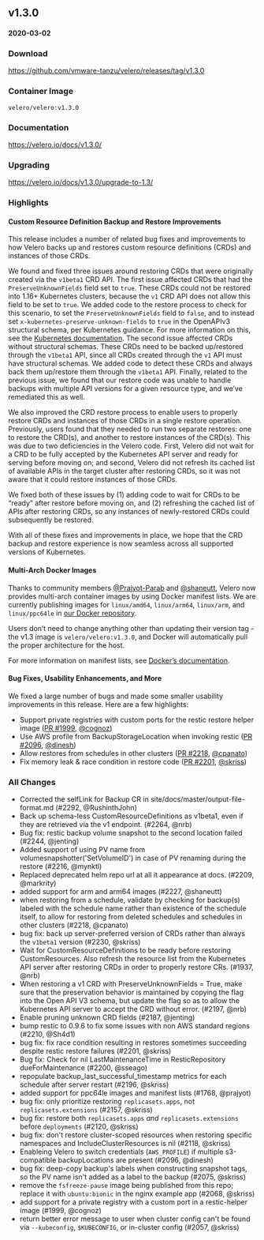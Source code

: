 ## v1.3.0
#### 2020-03-02

### Download
https://github.com/vmware-tanzu/velero/releases/tag/v1.3.0

### Container Image
`velero/velero:v1.3.0`

### Documentation
https://velero.io/docs/v1.3.0/

### Upgrading
https://velero.io/docs/v1.3.0/upgrade-to-1.3/

### Highlights

#### Custom Resource Definition Backup and Restore Improvements

This release includes a number of related bug fixes and improvements to how Velero backs up and restores custom resource definitions (CRDs) and instances of those CRDs.

We found and fixed three issues around restoring CRDs that were originally created via the `v1beta1` CRD API.  The first issue affected CRDs that  had the `PreserveUnknownFields` field set to `true`.  These CRDs could not be restored into 1.16+ Kubernetes clusters, because the `v1` CRD API does not allow this field to be set to `true`. We added code to the restore process to check for this scenario, to set the `PreserveUnknownFields` field to `false`, and to instead set `x-kubernetes-preserve-unknown-fields` to `true` in the OpenAPIv3 structural schema, per Kubernetes guidance. For more information on this, see the [Kubernetes documentation](https://kubernetes.io/docs/tasks/access-kubernetes-api/custom-resources/custom-resource-definitions/#pruning-versus-preserving-unknown-fields). The second issue affected CRDs without structural schemas. These CRDs need to be backed up/restored through the `v1beta1` API, since all CRDs created through the `v1` API must have structural schemas. We added code to detect these CRDs and always back them up/restore them through the `v1beta1` API. Finally, related to the previous issue, we found that our restore code was unable to handle backups with multiple API versions for a given resource type, and we’ve remediated this as well.

We also improved the CRD restore process to enable users to properly restore CRDs and instances of those CRDs in a single restore operation. Previously, users found that they needed to run two separate restores: one to restore the CRD(s), and another to restore instances of the CRD(s).  This was due to two deficiencies in the Velero code. First, Velero did not wait for a CRD to be fully accepted by the Kubernetes API server and ready for serving before moving on; and second, Velero did not refresh its cached list of available APIs in the target cluster after restoring CRDs, so it was not aware that it could restore instances of those CRDs.

We fixed both of these issues by (1) adding code to wait for CRDs to be “ready” after restore before moving on, and (2) refreshing the cached list of APIs after restoring CRDs, so any instances of newly-restored CRDs could subsequently be restored.

With all of these fixes and improvements in place, we hope that the CRD backup and restore experience is now seamless across all supported versions of Kubernetes.


#### Multi-Arch Docker Images

Thanks to community members [@Prajyot-Parab](https://github.com/Prajyot-Parab) and [@shaneutt](https://github.com/shaneutt), Velero now provides multi-arch container images by using Docker manifest lists.  We are currently publishing images for `linux/amd64`, `linux/arm64`, `linux/arm`, and `linux/ppc64le` in [our Docker repository](https://hub.docker.com/r/velero/velero/tags?page=1&name=v1.3&ordering=last_updated).

Users don’t need to change anything other than updating their version tag - the v1.3 image is `velero/velero:v1.3.0`, and Docker will automatically pull the proper architecture for the host.

For more information on manifest lists, see [Docker’s documentation](https://docs.docker.com/registry/spec/manifest-v2-2/). 


#### Bug Fixes, Usability Enhancements, and More

We fixed a large number of bugs and made some smaller usability improvements in this release. Here are a few highlights:

- Support private registries with custom ports for the restic restore helper image ([PR #1999](https://github.com/vmware-tanzu/velero/pull/1999), [@cognoz](https://github.com/cognoz))
- Use AWS profile from BackupStorageLocation when invoking restic ([PR #2096](https://github.com/vmware-tanzu/velero/pull/2096), [@dinesh](https://github.com/dinesh))
- Allow restores from schedules in other clusters ([PR #2218](https://github.com/vmware-tanzu/velero/pull/2218), [@cpanato](https://github.com/cpanato))
- Fix memory leak & race condition in restore code ([PR #2201](https://github.com/vmware-tanzu/velero/pull/2201), [@skriss](https://github.com/skriss))


### All Changes
  * Corrected the selfLink for Backup CR in site/docs/master/output-file-format.md (#2292, @RushinthJohn)
  * Back up schema-less CustomResourceDefinitions as v1beta1, even if they are retrieved via the v1 endpoint. (#2264, @nrb)
  * Bug fix: restic backup volume snapshot to the second location failed (#2244, @jenting)
  * Added support of using PV name from volumesnapshotter('SetVolumeID') in case of PV renaming during the restore (#2216, @mynktl)
  * Replaced deprecated helm repo url at all it appearance at docs. (#2209, @markrity)
  * added support for arm and arm64 images (#2227, @shaneutt)
  * when restoring from a schedule, validate by checking for backup(s) labeled with the schedule name rather than existence of the schedule itself, to allow for restoring from deleted schedules and schedules in other clusters (#2218, @cpanato)
  * bug fix: back up server-preferred version of CRDs rather than always the `v1beta1` version (#2230, @skriss)
  * Wait for CustomResourceDefinitions to be ready before restoring CustomResources. Also refresh the resource list from the Kubernetes API server after restoring CRDs in order to properly restore CRs. (#1937, @nrb)
  * When restoring a v1 CRD with PreserveUnknownFields = True, make sure that the preservation behavior is maintained by copying the flag into the Open API V3 schema, but update the flag so as to allow the Kubernetes API server to accept the CRD without error. (#2197, @nrb)
  * Enable pruning unknown CRD fields (#2187, @jenting)
  * bump restic to 0.9.6 to fix some issues with non AWS standard regions (#2210, @Sh4d1)
  * bug fix: fix race condition resulting in restores sometimes succeeding despite restic restore failures (#2201, @skriss)
  * Bug fix: Check for nil LastMaintenanceTime in ResticRepository dueForMaintenance (#2200, @sseago)
  * repopulate backup_last_successful_timestamp metrics for each schedule after server restart (#2196, @skriss)
  * added support for ppc64le images and manifest lists (#1768, @prajyot)
  * bug fix: only prioritize restoring `replicasets.apps`, not `replicasets.extensions` (#2157, @skriss)
  * bug fix: restore both `replicasets.apps` *and* `replicasets.extensions` before `deployments` (#2120, @skriss)
  * bug fix: don't restore cluster-scoped resources when restoring specific namespaces and IncludeClusterResources is nil (#2118, @skriss)
  * Enableing Velero to switch credentials (`AWS_PROFILE`) if multiple s3-compatible backupLocations are present (#2096, @dinesh)
  * bug fix: deep-copy backup's labels when constructing snapshot tags, so the PV name isn't added as a label to the backup (#2075, @skriss)
  * remove the `fsfreeze-pause` image being published from this repo; replace it with `ubuntu:bionic` in the nginx example app (#2068, @skriss)
  * add support for a private registry with a custom port in a restic-helper image (#1999, @cognoz)
  * return better error message to user when cluster config can't be found via `--kubeconfig`, `$KUBECONFIG`, or in-cluster config (#2057, @skriss)
